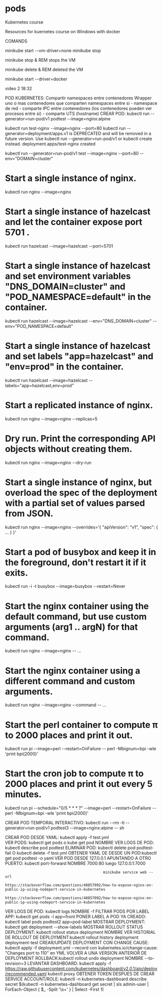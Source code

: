# pods
Kubernetes course


Resources for kuernetes course on Windows with docker


COMANDS

minikube start --vm-driver=none
minikube stop

minikube stop & REM stops the VM

minikube delete & REM deleted the VM

minikube start --driver=docker


video 2 	18:32

POD KUBERNETES: Compartir namespaces entre contenedores
				Wrapper uno o mas contenedores que comparten namespaces entre si
					- namespace de red
					- comparte IPC entre contenedores (los contenedores pueden ver procesos entre si)
					- comparte UTS (hostname)
CREAR POD: kubectl run --generator=run-pod/v1 podtest --image=nginx:alpine

kubectl run test-nginx --image=nginx --port=80
kubectl run --generator=deployment/apps.v1 is DEPRECATED and will be removed in a future version. 
Use kubectl run --generator=run-pod/v1 or kubectl create instead.
deployment.apps/test-nginx created


kubectl run --generator=run-pod/v1 test --image=nginx --port=80 --env="DOMAIN=cluster"

  # Start a single instance of nginx.
  kubectl run nginx --image=nginx

  # Start a single instance of hazelcast and let the container expose port 5701 .
  kubectl run hazelcast --image=hazelcast --port=5701

  # Start a single instance of hazelcast and set environment variables "DNS_DOMAIN=cluster" and "POD_NAMESPACE=default" in the container.
  kubectl run hazelcast --image=hazelcast --env="DNS_DOMAIN=cluster" --env="POD_NAMESPACE=default"

  # Start a single instance of hazelcast and set labels "app=hazelcast" and "env=prod" in the container.
  kubectl run hazelcast --image=hazelcast --labels="app=hazelcast,env=prod"

  # Start a replicated instance of nginx.
  kubectl run nginx --image=nginx --replicas=5

  # Dry run. Print the corresponding API objects without creating them.
  kubectl run nginx --image=nginx --dry-run

  # Start a single instance of nginx, but overload the spec of the deployment with a partial set of values parsed from JSON.
  kubectl run nginx --image=nginx --overrides='{ "apiVersion": "v1", "spec": { ... } }'

  # Start a pod of busybox and keep it in the foreground, don't restart it if it exits.
  kubectl run -i -t busybox --image=busybox --restart=Never

  # Start the nginx container using the default command, but use custom arguments (arg1 .. argN) for that command.
  kubectl run nginx --image=nginx -- <arg1> <arg2> ... <argN>

  # Start the nginx container using a different command and custom arguments.
  kubectl run nginx --image=nginx --command -- <cmd> <arg1> ... <argN>

  # Start the perl container to compute π to 2000 places and print it out.
  kubectl run pi --image=perl --restart=OnFailure -- perl -Mbignum=bpi -wle 'print bpi(2000)'

  # Start the cron job to compute π to 2000 places and print it out every 5 minutes.
  kubectl run pi --schedule="0/5 * * * ?" --image=perl --restart=OnFailure -- perl -Mbignum=bpi -wle 'print bpi(2000)'
  
  CREAR POD TEMPORAL INTERACTIVO: kubectl run --rm -ti --generator=run-pod/v1 podtest3 --image=nginx:alpine -- sh
  

CREAR POD DESDE YAML: kubectl apply -f test.yml  
VER PODS: kubectl get pods o kube get pod NOMBRE
VER LOGS DE POD: kubectl describe pod podtest
ELIMINAR POD: kubectl delete pod podtest-fail O kubectl delete -f test.yml
OBTENER YAML DE DESDE UN POD:kubectl get pod podtest -o yaml
VER POD DESDE 127.0.0.1 APUNTANDO A OTRO PUERTO: kubectl port-forward NOMBRE 7000:80
												 luego 127.0.0.1:7000
												 
												 minikube service web --url
												 https://stackoverflow.com/questions/48857092/how-to-expose-nginx-on-public-ip-using-nodeport-service-in-kubernetes
												 https://stackoverflow.com/questions/48857092/how-to-expose-nginx-on-public-ip-using-nodeport-service-in-kubernetes
VER LOGS DE POD: kubectl logs NOMBRE -f
FILTRAR PODS POR LABEL APP: kubectl get pods -l app=front
PONER LABEL A POD YA CREADO: kubectl label pods podtest2 app=pod-label
MOSTRAR DEPLOYMENT: kubectl get deployment --show-labels
MOSTRAR ROLLOUT STATUS DEPLOYMENT: kubectl rollout status deployment NOMBRE
VER HISTORIAL DE ROLLOUT DE DEPLOYMENT:kubectl rollout history deployment deployment-test
CREAR/UPDATE DEPLOYMENT CON CHANGE CAUSE: kubectl apply -f deployment.yml --record
										  con kubernetes.io/change-cause: "Changes port to 110" en YML
VOLVER A UNA VERSION ANTERIOR DE DEPLOYMENT ROLLBACK:kubectl rollout undo deployment NOMBRE --to-revision=3
LEVANTAR DASHBOARD: kubectl apply -f https://raw.githubusercontent.com/kubernetes/dashboard/v2.0.1/aio/deploy/recommended.yaml
					kubectl proxy
OBTENER TOKEN DESPUES DE CREAR SERVICE ACCOUNT/ROLE: kubectl -n kubernetes-dashboard describe secret $(kubectl -n kubernetes-dashboard get secret | sls admin-user | ForEach-Object { $_ -Split '\s+' } | Select -First 1)										  




 					